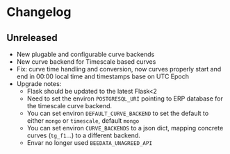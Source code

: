# Changelog

## Unreleased

- New plugable and configurable curve backends
- New curve backend for Timescale based curves
- Fix: curve time handling and conversion, now curves properly
  start and end in 00:00 local time and timestamps base on UTC Epoch
- Upgrade notes:
    - Flask should be updated to the latest Flask<2
    - Need to set the environ `POSTGRESQL_URI` pointing to ERP database
    for the timescale curve backend.
    - You can set environ `DEFAULT_CURVE_BACKEND` to set the default
    to either `mongo` or `timescale`, default `mongo`
    - You can set environ `CURVE_BACKENDS` to a json dict, mapping
    concrete curves (`tg_f1`...) to a different backend.
    - Envar no longer used `BEEDATA_UNAGREED_API`

